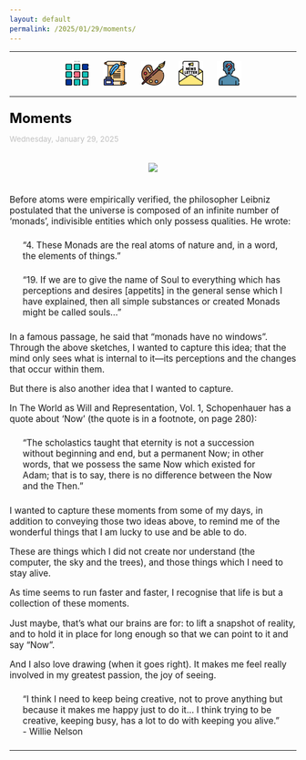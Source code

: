 ```yaml
---
layout: default
permalink: /2025/01/29/moments/
---
```

<center>
<hr width="100%" size="3">
<div class="container">
        <a href="https://ellisjalia.com"><img src="/assets/icons/menu.png" style="width:43px;height:43px;justify-content:center;display:inline-block;border:1px;margin: 0px 8px;padding:2px;"/></a>
        <a href="https://ellisjalia.com/essays"><img src="/assets/icons/quill.png" style="width:43px;height:43px;justify-content:center;display:inline-block;border:1px;margin: 0px 8px;padding:2px;"/></a>
        <a href="https://ellisjalia.com/art"><img src="/assets/icons/paint-palette.png" style="width:43px;height:43px;justify-content:center;display:inline-block;border:1px;margin: 0px 8px;padding:2px;"/></a>
        <a href="https://ellisjalia.com/newsletter"><img src="/assets/icons/newsletter.png" style="width:43px;height:43px;justify-content:center;display:inline-block;border:1px;margin: 0px 8px;padding:2px;"/></a>
        <a href="https://ellisjalia.com/about"><img src="/assets/icons/unknown.png" style="width:43px;height:43px;justify-content:center;display:inline-block;border:1px;margin: 0px 8px;padding:2px;"/></a>
 </div>
  <hr width="100%" size="3">
  </center>
<style>
a {
color: black;
text-decoration: none;
}
a:hover {
  color: tomato;
  text-decoration: none;
}
</style>

<p style="font-size:1.7em; margin-bottom:0"><a href="https://ellisjalia.com/2025/01/29/moments/"><b>Moments</b></a></p>
<p style="font-size:0.95em; color: silver">Wednesday, January 29, 2025</p>

<center><img src="/assets/images/moments.jpeg" style="margin-bottom:1.5em; margin-top: 1.5em;"></center>

<p style="font-size:1.10em;">Before atoms were empirically verified, the philosopher Leibniz postulated that the universe is composed of an infinite number of ‘monads’, indivisible entities which only possess qualities. He wrote:
</p>

<p style="font-size:1.10em; margin: 1.5em;">“4. These Monads are the real atoms of nature and, in a word, the
elements of things.”</p>

<p style="font-size:1.10em; margin: 1.5em;">“19. If we are to give the name of Soul to everything which has perceptions and desires [appetits] in the general sense which I have explained, then all simple substances or created Monads might be called souls…”</p>

<p style="font-size:1.10em;">In a famous passage, he said that “monads have no windows”. Through the above sketches, I wanted to capture this idea; that the mind only sees what is internal to it––its perceptions and the changes that occur within them.</p>

<p style="font-size:1.10em;">But there is also another idea that I wanted to capture.</p>

<p style="font-size:1.10em;">In The World as Will and Representation, Vol. 1, Schopenhauer has a quote about ‘Now’ (the quote is in a footnote, on page 280):
</p>

<p style="font-size:1.10em; margin: 1.5em;">“The scholastics taught that eternity is not a succession without beginning and end, but a permanent Now; in other words, that we possess the same Now which existed for Adam; that is to say, there is no difference between the Now and the Then.”</p>

<p style="font-size:1.10em;">I wanted to capture these moments from some of my days, in addition to conveying those two ideas above, to remind me of the wonderful things that I am lucky to use and be able to do.</p>

<p style="font-size:1.10em;">These are things which I did not create nor understand (the computer, the sky and the trees), and those things which I need to stay alive.</p>

<p style="font-size:1.10em;">As time seems to run faster and faster, I recognise that life is but a collection of these moments.
</p>

<p style="font-size:1.10em;">Just maybe, that’s what our brains are for: to lift a snapshot of reality, and to hold it in place for long enough so that we can point to it and say “Now”. </p>

<p style="font-size:1.10em;">And I also love drawing (when it goes right). It makes me feel really involved in my greatest passion, the joy of seeing.</p>

<p style="font-size:1.10em; margin: 1.5em;">“I think I need to keep being creative, not to prove anything but because it makes me happy just to do it... I think trying to be creative, keeping busy, has a lot to do with keeping you alive.” - Willie Nelson</p>

<hr>



